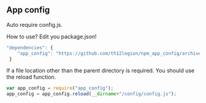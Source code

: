 ## App config

Auto require config.js.

How to use?
Edit you package.json!

```javascript
"dependencies": {
    "app_config": "https://github.com/th12legion/npm_app_config/archive/v2.0.0.tar.gz"
 }
```

If a file location other than the parent directory is required.
You should use the reload function.

```javascript
var app_config = require("app_config");
app_config = app_config.reload(__dirname+"/config/config.js");
```